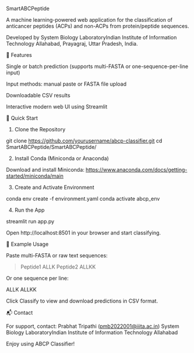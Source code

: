 SmartABCPeptide

A machine learning-powered web application for the classification of anticancer peptides (ACPs) and non-ACPs from protein/peptide sequences.

Developed by System Biology LaboratoryIndian Institute of Information Technology Allahabad, Prayagraj, Uttar Pradesh, India.

🎯 Features

Single or batch prediction (supports multi-FASTA or one-sequence-per-line input)

Input methods: manual paste or FASTA file upload

Downloadable CSV results

Interactive modern web UI using Streamlit

🚀 Quick Start

1. Clone the Repository

git clone https://github.com/yourusername/abcp-classifier.git
cd SmartABCPeptide/SmartABCPeptide/

2. Install Conda (Miniconda or Anaconda)

Download and install Miniconda:
https://www.anaconda.com/docs/getting-started/miniconda/main

3. Create and Activate Environment

conda env create -f environment.yaml
conda activate abcp_env

4. Run the App

streamlit run app.py

Open http://localhost:8501 in your browser and start classifying.


🧪 Example Usage

Paste multi-FASTA or raw text sequences:

>Peptide1
ALLK
>Peptide2
ALLKK

Or one sequence per line:

ALLK
ALLKK

Click Classify to view and download predictions in CSV format.


📬 Contact

For support, contact: Prabhat Tripathi (pmb2022001@iiita.ac.in) System Biology LaboratoryIndian Institute of Information Technology Allahabad

Enjoy using ABCP Classifier!
